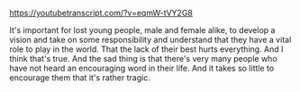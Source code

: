 https://youtubetranscript.com/?v=eqmW-tVY2G8

 It's important for lost young people, male and female alike, to develop a vision and take on some responsibility and understand that they have a vital role to play in the world. That the lack of their best hurts everything. And I think that's true. And the sad thing is that there's very many people who have not heard an encouraging word in their life. And it takes so little to encourage them that it's rather tragic.